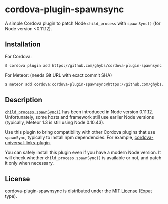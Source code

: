 # cordova-plugin-spawnsync
A simple Cordova plugin to patch Node `child_process` with `spawnSync()` (for Node version &lt;0.11.12).


## Installation

For Cordova:

```bash
$ cordova plugin add https://github.com/ghybs/cordova-plugin-spawnsync.git
```

For Meteor: (needs Git URL with exact commit SHA)

```bash
$ meteor add cordova:cordova-plugin-spawnsync@https://github.com/ghybs/cordova-plugin-spawnsync.git#6ef15ee8ba258a0f678dd18bf9bec1e94e4ba0af
```


## Description

[`child_process.spawnSync()`](https://nodejs.org/api/child_process.html#child_process_child_process_spawnsync_command_args_options) has been introduced in Node version 0.11.12.
Unfortunately, some hosts and framework still use earlier Node versions (typically, Meteor 1.3 is still using Node 0.10.43).

Use this plugin to bring compatibility with other Cordova plugins that use `spawnSync`, typically to install npm dependencies.
For example, [cordova-universal-links-plugin](https://github.com/nordnet/cordova-universal-links-plugin).

You can safely install this plugin even if you have a modern Node version.
It will check whether `child_process.spawnSync()` is available or not, and patch it only when necessary.


## License

cordova-plugin-spawnsync is distributed under the [MIT License](http://choosealicense.com/licenses/mit/) (Expat type).
